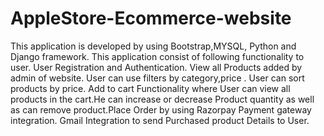 # AppleStore-Ecommerce-website

This application is developed by using Bootstrap,MYSQL, Python and Django framework.
This application consist of following functionality to user.
User Registration and Authentication.
View all Products added by admin of website.
User can use filters by category,price . User can sort products by price.
Add to cart Functionality where User can view all products in the cart.He can increase or decrease Product quantity as well as can remove product.Place Order by using Razorpay Payment gateway integration.
Gmail Integration to send Purchased product Details to User.
